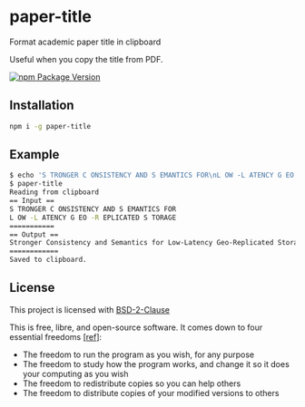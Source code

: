 # paper-title

Format academic paper title in clipboard

Useful when you copy the title from PDF.

[![npm Package Version](https://img.shields.io/npm/v/paper-title.svg)](https://www.npmjs.com/package/paper-title)

## Installation

```bash
npm i -g paper-title
```

## Example

```bash
$ echo 'S TRONGER C ONSISTENCY AND S EMANTICS FOR\nL OW -L ATENCY G EO -R EPLICATED S TORAGE' | xclip -sel clipboard
$ paper-title
Reading from clipboard
== Input ==
S TRONGER C ONSISTENCY AND S EMANTICS FOR
L OW -L ATENCY G EO -R EPLICATED S TORAGE
===========
== Output ==
Stronger Consistency and Semantics for Low-Latency Geo-Replicated Storage
============
Saved to clipboard.
```

## License

This project is licensed with [BSD-2-Clause](./LICENSE)

This is free, libre, and open-source software. It comes down to four essential freedoms [[ref]](https://seirdy.one/2021/01/27/whatsapp-and-the-domestication-of-users.html#fnref:2):

- The freedom to run the program as you wish, for any purpose
- The freedom to study how the program works, and change it so it does your computing as you wish
- The freedom to redistribute copies so you can help others
- The freedom to distribute copies of your modified versions to others
